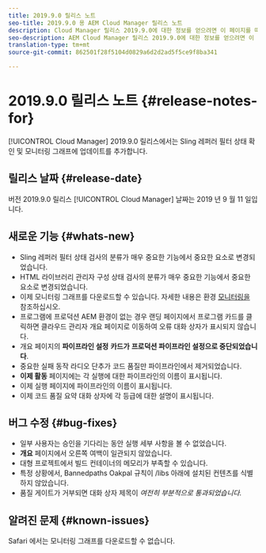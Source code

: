 ```yaml
---
title: 2019.9.0 릴리스 노트
seo-title: 2019.9.0 용 AEM Cloud Manager 릴리스 노트
description: Cloud Manager 릴리스 2019.9.0에 대한 정보를 얻으려면 이 페이지를 따르십시오.
seo-description: AEM Cloud Manager 릴리스 2019.9.0에 대한 정보를 얻으려면 이 페이지를 따르십시오.
translation-type: tm+mt
source-git-commit: 862501f28f5104d0829a6d2d2ad5f5ce9f8ba341

---
```


# 2019.9.0 릴리스 노트 {#release-notes-for}

[!UICONTROL Cloud Manager] 2019.9.0 릴리스에서는 Sling 레퍼러 필터 상태 확인 및 모니터링 그래프에 업데이트를 추가합니다.

## 릴리스 날짜 {#release-date}

버전 2019.9.0 릴리스 [!UICONTROL Cloud Manager] 날짜는 2019 년 9 월 11 일입니다.

## 새로운 기능 {#whats-new}

* Sling 레퍼러 필터 상태 검사의 분류가 매우 중요한 기능에서 중요한 요소로 변경되었습니다.
* HTML 라이브러리 관리자 구성 상태 검사의 분류가 매우 중요한 기능에서 중요한 요소로 변경되었습니다.
* 이제 모니터링 그래프를 다운로드할 수 있습니다. 자세한 내용은 환경 [모니터링을](monitor-your-environments.md) 참조하십시오.
* 프로그램에 프로덕션 AEM 환경이 없는 경우 랜딩 페이지에서 프로그램 카드를 클릭하면 클라우드 관리자 개요 페이지로 이동하여 오류 대화 상자가 표시되지 않습니다.
* 개요 페이지의 **파이프라인 설정** **카드가** **프로덕션 파이프라인 설정으로 중단되었습니다**.
* 중요한 실패 동작 라디오 단추가 코드 품질만 파이프라인에서 제거되었습니다.
* **이제 활동** 페이지에는 각 실행에 대한 파이프라인의 이름이 표시됩니다.
* 이제 실행 페이지에 파이프라인의 이름이 표시됩니다.
* 이제 코드 품질 요약 대화 상자에 각 등급에 대한 설명이 표시됩니다.

## 버그 수정 {#bug-fixes}

* 일부 사용자는 승인을 기다리는 동안 실행 세부 사항을 볼 수 없었습니다.
* **개요** 페이지에서 오른쪽 여백이 일관되지 않았습니다.
* 대형 프로젝트에서 빌드 컨테이너의 메모리가 부족할 수 있습니다.
* 특정 상황에서, Bannedpaths Oakpal 규칙이 /libs 아래에 설치된 컨텐츠를 식별하지 않았습니다.
* 품질 게이트가 거부되면 대화 상자 제목이 *여전히 부분적으로 통과되었습니다.*

## 알려진 문제 {#known-issues}

Safari 에서는 모니터링 그래프를 다운로드할 수 없습니다.
